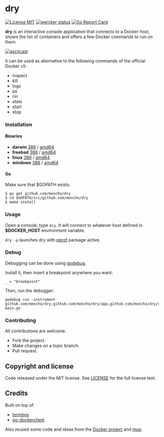 # dry
[![License MIT](https://img.shields.io/badge/license-MIT-lightgrey.svg?style=flat)](https://github.com/moncho/dry#license-mit)
[![wercker status](https://app.wercker.com/status/66c3ab71a46c0c8841f34a526fc23189/s/master "wercker status")](https://app.wercker.com/project/bykey/66c3ab71a46c0c8841f34a526fc23189)
[![Go Report Card](http://goreportcard.com/badge/moncho/dry)](http://goreportcard.com/report/moncho/dry)


**dry** is an interactive console application that connects to a Docker host, shows the list of containers and offers a few Docker commands to run on them.

[![asciicast](https://asciinema.org/a/31436.png)](https://asciinema.org/a/31436)

It can be used as alternative to the following commands of the official Docker cli:

* inspect
* kill
* logs
* ps
* rm
* stats
* start
* stop

### Installation

#### Binaries

- **darwin** [386](https://github.com/moncho/dry/releases/download/v0.1.0-beta/dry-darwin-386) / [amd64](https://github.com/moncho/dry/releases/download/v0.1.0-beta/dry-darwin-amd64)
- **freebsd** [386](https://github.com/moncho/dry/releases/download/v0.1.0-beta/dry-freebsd-386) / [amd64](https://github.com/moncho/dry/releases/download/v0.1.0-beta/dry-freebsd-amd64)
- **linux** [386](https://github.com/moncho/dry/releases/download/v0.1.0-beta/dry-linux-386) / [amd64](https://github.com/moncho/dry/releases/download/v0.1.0-beta/dry-linux-amd64)
- **windows** [386](https://github.com/moncho/dry/releases/download/v0.1.0-beta/dry-windows-386) / [amd64](https://github.com/moncho/dry/releases/download/v0.1.0-beta/dry-windows-amd64)

#### Go

Make sure that $GOPATH exists.

```
$ go get github.com/moncho/dry
$ cd $GOPATH/src/github.com/moncho/dry
$ make install
```

### Usage

Open a console, type ```dry```. It will connect to whatever host defined in **$DOCKER_HOST** environment variable.

```dry -p``` launches dry with [pprof](https://golang.org/pkg/net/http/pprof/) package active.

### Debug

Debugging can be done using [godebug](https://github.com/mailgun/godebug).

Install it, then insert a breakpoint anywhere you want:
```
_ = "breakpoint"
```
Then, run the debugger:
```
godebug run -instrument github.com/moncho/dry,github.com/moncho/dry/app,github.com/moncho/dry/docker,github.com/moncho/dry/ui,github.com/moncho/dry/appui main.go
```
### Contributing
All contributions are welcome.

* Fork the project.
* Make changes on a topic branch.
* Pull request.

## Copyright and license

Code released under the MIT license. See
[LICENSE](https://github.com/moncho/dry/blob/master/LICENSE) for the full license text.

## Credits

Built on top of:
* [termbox](https://github.com/nsf/termbox-go)
* [go-dockerclient](https://github.com/fsouza/go-dockerclient)

Also reused some code and ideas from the [Docker project](https://github.com/docker/docker) and [mop](https://github.com/michaeldv/mop).
